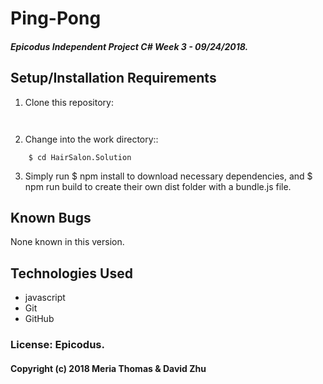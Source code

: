 # Ping-Pong

##### Epicodus Independent Project C# Week 3 - 09/24/2018.

## Setup/Installation Requirements

1. Clone this repository:
```
    
```
2. Change into the work directory::
```
    $ cd HairSalon.Solution
```
3. Simply run $ npm install to download necessary       dependencies, and $ npm run build to create their own dist folder with a bundle.js file.


## Known Bugs

None known in this version.


## Technologies Used

* javascript
* Git
* GitHub

### License: Epicodus.

#### Copyright (c) 2018 Meria Thomas & David Zhu
